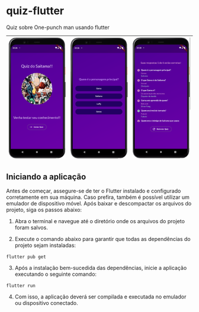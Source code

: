 # quiz-flutter
Quiz sobre One-punch man usando flutter

| ![Imagem 1](inicio.png) | ![Imagem 2](pergunta.png) | ![Imagem 3](resultado.png) |
|---|---|---|

## Iniciando a aplicação
Antes de começar, assegure-se de ter o Flutter instalado e configurado corretamente em sua máquina. Caso prefira, também é possível utilizar um emulador de dispositivo móvel. Após baixar e descompactar os arquivos do projeto, siga os passos abaixo:

1. Abra o terminal e navegue até o diretório onde os arquivos do projeto foram salvos.

2. Execute o comando abaixo para garantir que todas as dependências do projeto sejam instaladas:

```
flutter pub get
```

3. Após a instalação bem-sucedida das dependências, inicie a aplicação executando o seguinte comando:

```
flutter run
```

4. Com isso, a aplicação deverá ser compilada e executada no emulador ou dispositivo conectado.


